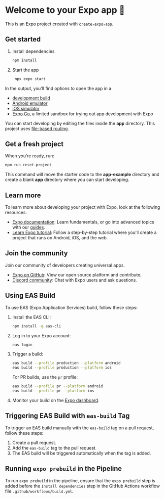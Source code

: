 # Welcome to your Expo app 👋

This is an [Expo](https://expo.dev) project created with [`create-expo-app`](https://www.npmjs.com/package/create-expo-app).

## Get started

1. Install dependencies

   ```bash
   npm install
   ```

2. Start the app

   ```bash
    npx expo start
   ```

In the output, you'll find options to open the app in a

- [development build](https://docs.expo.dev/develop/development-builds/introduction/)
- [Android emulator](https://docs.expo.dev/workflow/android-studio-emulator/)
- [iOS simulator](https://docs.expo.dev/workflow/ios-simulator/)
- [Expo Go](https://expo.dev/go), a limited sandbox for trying out app development with Expo

You can start developing by editing the files inside the **app** directory. This project uses [file-based routing](https://docs.expo.dev/router/introduction).

## Get a fresh project

When you're ready, run:

```bash
npm run reset-project
```

This command will move the starter code to the **app-example** directory and create a blank **app** directory where you can start developing.

## Learn more

To learn more about developing your project with Expo, look at the following resources:

- [Expo documentation](https://docs.expo.dev/): Learn fundamentals, or go into advanced topics with our [guides](https://docs.expo.dev/guides).
- [Learn Expo tutorial](https://docs.expo.dev/tutorial/introduction/): Follow a step-by-step tutorial where you'll create a project that runs on Android, iOS, and the web.

## Join the community

Join our community of developers creating universal apps.

- [Expo on GitHub](https://github.com/expo/expo): View our open source platform and contribute.
- [Discord community](https://chat.expo.dev): Chat with Expo users and ask questions.

## Using EAS Build

To use EAS (Expo Application Services) build, follow these steps:

1. Install the EAS CLI:

   ```bash
   npm install -g eas-cli
   ```

2. Log in to your Expo account:

   ```bash
   eas login
   ```

3. Trigger a build:

   ```bash
   eas build --profile production --platform android
   eas build --profile production --platform ios
   ```

   For PR builds, use the `pr` profile:

   ```bash
   eas build --profile pr --platform android
   eas build --profile pr --platform ios
   ```

4. Monitor your build on the [Expo dashboard](https://expo.dev/accounts/your-username/projects/your-project/builds).

## Triggering EAS Build with `eas-build` Tag

To trigger an EAS build manually with the `eas-build` tag on a pull request, follow these steps:

1. Create a pull request.
2. Add the `eas-build` tag to the pull request.
3. The EAS build will be triggered automatically when the tag is added.

## Running `expo prebuild` in the Pipeline

To run `expo prebuild` in the pipeline, ensure that the `expo prebuild` step is added before the `Install dependencies` step in the GitHub Actions workflow file `.github/workflows/build.yml`.
